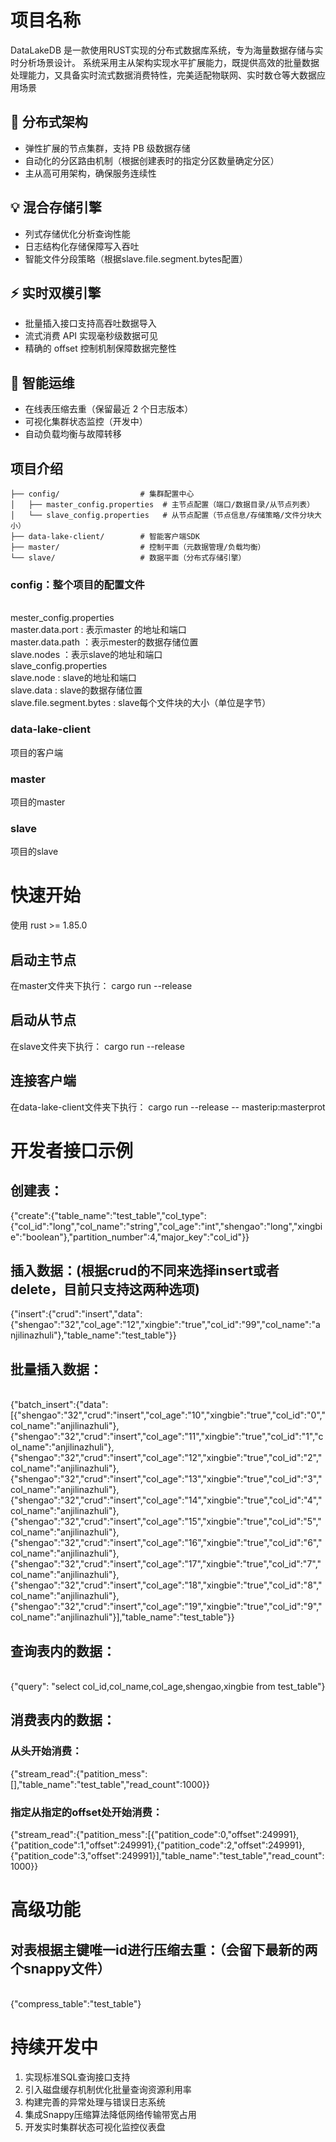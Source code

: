 # 项目名称
DataLakeDB 是一款使用RUST实现的分布式数据库系统，专为海量数据存储与实时分析场景设计。
系统采用主从架构实现水平扩展能力，既提供高效的批量数据处理能力，又具备实时流式数据消费特性，完美适配物联网、实时数仓等大数据应用场景
## 🚀 分布式架构

- 弹性扩展的节点集群，支持 PB 级数据存储
- 自动化的分区路由机制（根据创建表时的指定分区数量确定分区）
- 主从高可用架构，确保服务连续性

## 💡 混合存储引擎

- 列式存储优化分析查询性能
- 日志结构化存储保障写入吞吐
- 智能文件分段策略（根据slave.file.segment.bytes配置）

## ⚡ 实时双模引擎

- 批量插入接口支持高吞吐数据导入
- 流式消费 API 实现毫秒级数据可见
- 精确的 offset 控制机制保障数据完整性

## 🔧 智能运维

- 在线表压缩去重（保留最近 2 个日志版本）
- 可视化集群状态监控（开发中）
- 自动负载均衡与故障转移

## 项目介绍
`````
├── config/                  # 集群配置中心
│   ├── master_config.properties  # 主节点配置（端口/数据目录/从节点列表）
│   └── slave_config.properties   # 从节点配置（节点信息/存储策略/文件分块大小）
├── data-lake-client/        # 智能客户端SDK
├── master/                  # 控制平面（元数据管理/负载均衡）
└── slave/                   # 数据平面（分布式存储引擎）
`````


### config：整个项目的配置文件
  <br>mester_config.properties
  <br>master.data.port : 表示master 的地址和端口
  <br>master.data.path ：表示mester的数据存储位置
  <br>slave.nodes ：表示slave的地址和端口
  <br> slave_config.properties
  <br>slave.node : slave的地址和端口
  <br>slave.data : slave的数据存储位置
  <br>slave.file.segment.bytes : slave每个文件块的大小（单位是字节）
### data-lake-client
  项目的客户端
### master
  项目的master
### slave 
  项目的slave
# 快速开始
使用 rust >= 1.85.0 
## 启动主节点
在master文件夹下执行： 
cargo run --release

## 启动从节点
在slave文件夹下执行：
cargo run --release

## 连接客户端
在data-lake-client文件夹下执行：
cargo run --release -- masterip:masterprot


# 开发者接口示例

## 创建表：
{"create":{"table_name":"test_table","col_type":{"col_id":"long","col_name":"string","col_age":"int","shengao":"long","xingbie":"boolean"},"partition_number":4,"major_key":"col_id"}}
## 插入数据：(根据crud的不同来选择insert或者delete，目前只支持这两种选项)
{"insert":{"crud":"insert","data":{"shengao":"32","col_age":"12","xingbie":"true","col_id":"99","col_name":"anjilinazhuli"},"table_name":"test_table"}}

## 批量插入数据：
<br>{"batch_insert":{"data":[{"shengao":"32","crud":"insert","col_age":"10","xingbie":"true","col_id":"0","col_name":"anjilinazhuli"},{"shengao":"32","crud":"insert","col_age":"11","xingbie":"true","col_id":"1","col_name":"anjilinazhuli"},{"shengao":"32","crud":"insert","col_age":"12","xingbie":"true","col_id":"2","col_name":"anjilinazhuli"},{"shengao":"32","crud":"insert","col_age":"13","xingbie":"true","col_id":"3","col_name":"anjilinazhuli"},{"shengao":"32","crud":"insert","col_age":"14","xingbie":"true","col_id":"4","col_name":"anjilinazhuli"},{"shengao":"32","crud":"insert","col_age":"15","xingbie":"true","col_id":"5","col_name":"anjilinazhuli"},{"shengao":"32","crud":"insert","col_age":"16","xingbie":"true","col_id":"6","col_name":"anjilinazhuli"},{"shengao":"32","crud":"insert","col_age":"17","xingbie":"true","col_id":"7","col_name":"anjilinazhuli"},{"shengao":"32","crud":"insert","col_age":"18","xingbie":"true","col_id":"8","col_name":"anjilinazhuli"},{"shengao":"32","crud":"insert","col_age":"19","xingbie":"true","col_id":"9","col_name":"anjilinazhuli"}],"table_name":"test_table"}}

## 查询表内的数据：
<br>{"query": "select col_id,col_name,col_age,shengao,xingbie from test_table"}
## 消费表内的数据：
### 从头开始消费：
{"stream_read":{"patition_mess":[],"table_name":"test_table","read_count":1000}}
### 指定从指定的offset处开始消费：
{"stream_read":{"patition_mess":[{"patition_code":0,"offset":249991},{"patition_code":1,"offset":249991},{"patition_code":2,"offset":249991},{"patition_code":3,"offset":249991}],"table_name":"test_table","read_count":1000}}


# 高级功能
## 对表根据主键唯一id进行压缩去重：（会留下最新的两个snappy文件）
<br>{"compress_table":"test_table"}



# 持续开发中
1. 实现标准SQL查询接口支持
2. 引入磁盘缓存机制优化批量查询资源利用率
3. 构建完善的异常处理与错误日志系统
4. 集成Snappy压缩算法降低网络传输带宽占用
5. 开发实时集群状态可视化监控仪表盘
